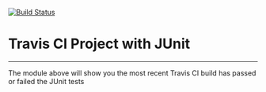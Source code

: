 [![Build Status](https://travis-ci.org/jperapal/IntelliJIntro.svg?branch=master)](https://travis-ci.org/jperapal/IntelliJIntro)
# Travis CI Project with JUnit
------
The module above will show you the most recent Travis CI
build has passed or failed the JUnit tests
